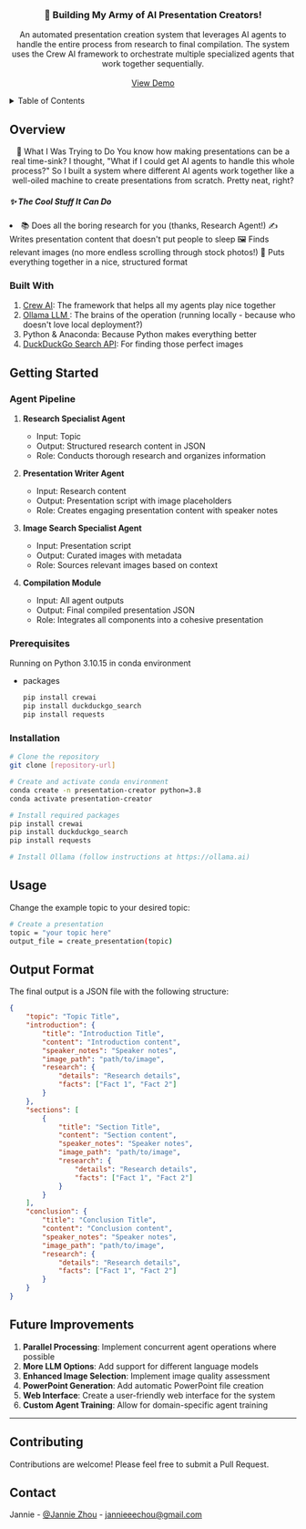 <a id="readme-top"></a>


<!-- PROJECT LOGO -->
<br />
<h3 align="center">🤖 Building My Army of AI Presentation Creators!</h3>

  <p align="center">
    An automated presentation creation system that leverages AI agents to handle the entire process from research to final compilation. The system uses the Crew AI framework to orchestrate multiple specialized agents that work together sequentially.
    <br />
    <br />
    <a href="https://github.com/github_username/repo_name">View Demo</a>
  </p>
</div>



<!-- TABLE OF CONTENTS -->
<details>
  <summary>Table of Contents</summary>
  <ol>
    <li>
      <a href="#overview">Overview</a>
      <ul>
        <li><a href="#built-with">🛠️ Built With</a></li>
      </ul>
    </li>
    <li>
      <a href="#getting-started">Getting Started</a>
      <ul>
        <li><a href="#prerequisites">Prerequisites</a></li>
        <li><a href="#installation">Installation</a></li>
      </ul>
    </li>
    <li><a href="#usage">Usage</a></li>
    <li><a href="#output-format">Output Format</a></li>
    <li><a href="#future-improvements">Future Improvements</a></li>
    <li><a href="#contributions">Contributions</a></li>
  </ol>
</details>



<!-- ABOUT THE PROJECT -->
## Overview
 <p align="center">
    🎯 What I Was Trying to Do
    You know how making presentations can be a real time-sink? I thought, "What if I could get AI agents to handle this whole process?" So I built a system where different AI agents work together like a well-oiled machine to create presentations from scratch. Pretty neat, right?
    </p>
    <h5>✨ The Cool Stuff It Can Do</h5>
    <li>
    📚 Does all the boring research for you (thanks, Research Agent!)
    ✍️ Writes presentation content that doesn't put people to sleep
    🖼️ Finds relevant images (no more endless scrolling through stock photos!)
    🎨 Puts everything together in a nice, structured format
    </li>

### Built With

1. <a href="https://docs.crewai.com/introduction">Crew AI</a>: The framework that helps all my agents play nice together
2. <a href="https://ollama.com/library/llama3.1">Ollama LLM </a>: The brains of the operation (running locally - because who doesn't love local deployment?)
3. Python & Anaconda: Because Python makes everything better
4. <a href="https://pypi.org/project/duckduckgo-search/">DuckDuckGo Search API</a>: For finding those perfect images

<!-- GETTING STARTED -->
## Getting Started

<h3>Agent Pipeline</h3>

1. **Research Specialist Agent**
   - Input: Topic
   - Output: Structured research content in JSON
   - Role: Conducts thorough research and organizes information

2. **Presentation Writer Agent**
   - Input: Research content
   - Output: Presentation script with image placeholders
   - Role: Creates engaging presentation content with speaker notes

3. **Image Search Specialist Agent**
   - Input: Presentation script
   - Output: Curated images with metadata
   - Role: Sources relevant images based on context

4. **Compilation Module**
   - Input: All agent outputs
   - Output: Final compiled presentation JSON
   - Role: Integrates all components into a cohesive presentation

### Prerequisites

Running on Python 3.10.15 in conda environment 
* packages
  ```bash
  pip install crewai
  pip install duckduckgo_search
  pip install requests
  ```

### Installation
   ```sh
  # Clone the repository
  git clone [repository-url]

  # Create and activate conda environment
  conda create -n presentation-creator python=3.8
  conda activate presentation-creator

  # Install required packages
  pip install crewai
  pip install duckduckgo_search
  pip install requests

  # Install Ollama (follow instructions at https://ollama.ai)
   ```

<!-- USAGE EXAMPLES -->
## Usage

Change the example topic to your desired topic:
```sh
# Create a presentation
topic = "your topic here"
output_file = create_presentation(topic)
```

<!-- OUTPUT EXAMPLES -->
## Output Format

The final output is a JSON file with the following structure:

```json
{
    "topic": "Topic Title",
    "introduction": {
        "title": "Introduction Title",
        "content": "Introduction content",
        "speaker_notes": "Speaker notes",
        "image_path": "path/to/image",
        "research": {
            "details": "Research details",
            "facts": ["Fact 1", "Fact 2"]
        }
    },
    "sections": [
        {
            "title": "Section Title",
            "content": "Section content",
            "speaker_notes": "Speaker notes",
            "image_path": "path/to/image",
            "research": {
                "details": "Research details",
                "facts": ["Fact 1", "Fact 2"]
            }
        }
    ],
    "conclusion": {
        "title": "Conclusion Title",
        "content": "Conclusion content",
        "speaker_notes": "Speaker notes",
        "image_path": "path/to/image",
        "research": {
            "details": "Research details",
            "facts": ["Fact 1", "Fact 2"]
        }
    }
}
```
## Future Improvements

1. **Parallel Processing**: Implement concurrent agent operations where possible
2. **More LLM Options**: Add support for different language models
3. **Enhanced Image Selection**: Implement image quality assessment
4. **PowerPoint Generation**: Add automatic PowerPoint file creation
5. **Web Interface**: Create a user-friendly web interface for the system
6. **Custom Agent Training**: Allow for domain-specific agent training

---

## Contributing

Contributions are welcome! Please feel free to submit a Pull Request.

<!-- CONTACT -->
## Contact

Jannie - [@Jannie Zhou](https://www.linkedin.com/in/janniezhou/) - jannieeechou@gmail.com

